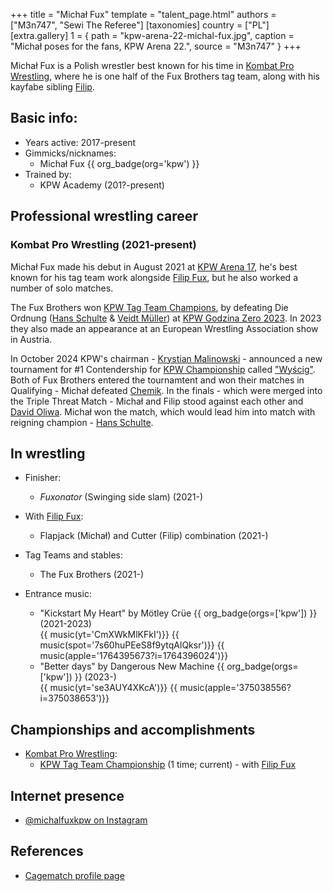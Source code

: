 +++
title = "Michał Fux"
template = "talent_page.html"
authors = ["M3n747", "Sewi The Referee"]
[taxonomies]
country = ["PL"]
[extra.gallery]
1 = { path = "kpw-arena-22-michal-fux.jpg", caption = "Michał poses for the fans, KPW Arena 22.", source = "M3n747" }
+++

Michał Fux is a Polish wrestler best known for his time in [Kombat Pro Wrestling](@/w/kpw.md), where he is  one half of the Fux Brothers tag team, along with his kayfabe sibling [Filip](@/w/filip-fux.md).

## Basic info:

* Years active: 2017-present
* Gimmicks/nicknames:
  - Michał Fux {{ org_badge(org='kpw') }}
* Trained by:
  - KPW Academy (201?-present)
 
## Professional wrestling career

### Kombat Pro Wrestling (2021-present)

Michał Fux made his debut in August 2021 at [KPW Arena 17](@/e/kpw/2021-08-21-kpw-arena-17-odrodzenie.md), he's best known for his tag team work alongside [Filip Fux](@/w/filip-fux.md), but he also worked a number of solo matches.

The Fux Brothers won [KPW Tag Team Champions](@/c/kpw-tag-team-championship.md), by defeating Die Ordnung ([Hans Schulte](@/w/hans-schulte.md) & [Veidt Müller](@/w/veit-mueller.md)) at [KPW Godzina Zero 2023](2023-08-18-kpw-godzina-zero-2023.md). In 2023 they also made an appearance at an European Wrestling Association show in Austria.

In October 2024 KPW's chairman - [Krystian Malinowski](@/w/krystian-malinowski.md) - announced a new tournament for #1 Contendership for [KPW Championship](@/c/kpw-championship.md) called ["Wyścig"](@/e/kpw/2024-11-15-kpw-arena-26.md). Both of Fux Brothers entered the tournamtent and won their matches in Qualifying - Michał defeated [Chemik](@/w/chemik.md). In the finals - which were merged into the Triple Threat Match - Michał and Filip stood against each other and [David Oliwa](@/w/david-oliwa.md). Michał won the match, which would lead him into match with reigning champion - [Hans Schulte](@/w/hans-schulte.md).

## In wrestling

* Finisher:
  - _Fuxonator_ (Swinging side slam) (2021-)

* With [Filip Fux](@/w/filip-fux.md):
  - Flapjack (Michał) and Cutter (Filip) combination (2021-)

* Tag Teams and stables:
  - The Fux Brothers (2021-)
    
* Entrance music:
  - "Kickstart My Heart" by Mötley Crüe
 {{ org_badge(orgs=['kpw']) }} (2021-2023) <br>
 {{ music(yt='CmXWkMlKFkI')}}
 {{ music(spot='7s60huPEeS8f9ytqAlQksr')}}
 {{ music(apple='1764395673?i=1764396024')}}
  - "Better days" by Dangerous New Machine
 {{ org_badge(orgs=['kpw']) }} (2023-) <br>
 {{ music(yt='se3AUY4XKcA')}}
 {{ music(apple='375038556?i=375038653')}}

## Championships and accomplishments

* [Kombat Pro Wrestling](@/o/kpw.md):
  - [KPW Tag Team Championship](@/c/kpw-tag-team-championship.md) (1 time; current) - with [Filip Fux](@/w/filip-fux.md)

## Internet presence

* [@michalfuxkpw on Instagram](https://www.instagram.com/michalfuxkpw/)

## References

* [Cagematch profile page](https://www.cagematch.net/?id=2&nr=25534)
